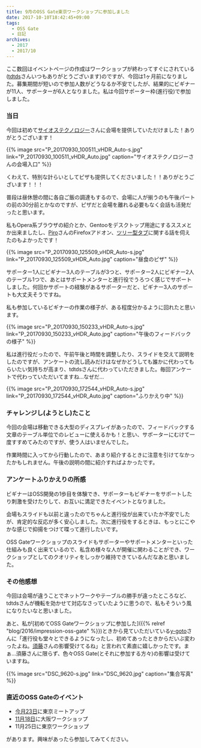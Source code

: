 ```yaml
---
title: 9月のOSS Gate東京ワークショップに参加しました
date: 2017-10-10T18:42:45+09:00
tags:
  - OSS Gate
  - 日記
archives:
  - 2017
  - 2017/10
---
```


ここ数回はイベントページの作成はワークショップが終わってすぐにされている([tdtds](http://tdtds.jp)さんいつもありがとうございます)のですが、今回は1ヶ月前になりました。募集期間が短いので参加人数がどうなるか不安でしたが、結果的にビギナーが11人、サポーターが6人となりました。私は今回サポーター枠(進行役)で参加しました。

### 当日

今回は初めて[サイオステクノロジー](https://oss-gate.github.io/sponsors/#sios)さんに会場を提供していただけました！ありがとうございます！

{{% image src="P_20170930_100511_vHDR_Auto-s.jpg" link="P_20170930_100511_vHDR_Auto.jpg" caption="サイオステクノロジーさんの会場入口" %}}

くわえて、特別な計らいとしてピザも提供してくださいました！！ありがとうございます！！！

普段は昼休憩の間に各自ご飯の調達もするので、会場に人が揃うのも午後パートの前の30分前とかなのですが、ピザだと会場を離れる必要もなく会話も活発だったと思います。

私もOpera系ブラウザの紹介とか、Gentooをデスクトップ用途にするススメとか出来ましたし、[Piro](http://piro.sakura.ne.jp)さんのFirefoxアドオン、[ツリー型タブ](https://addons.mozilla.org/ja/firefox/addon/tree-style-tab/)に関する話を伺えたのもよかったです！

{{% image src="P_20170930_125509_vHDR_Auto-s.jpg" link="P_20170930_125509_vHDR_Auto.jpg" caption="昼食のピザ" %}}

サポーター1人にビギナー3人のテーブルが3つと、サポーター2人にビギナー2人のテーブル1つで、あとはサポートメンターと進行役でうろつく感じでサポートしました。何回かサポートの経験があるサポーターだと、ビギナー3人のサポートも大丈夫そうですね。

私も参加しているビギナーの作業の様子が、ある程度分かるように回れたと思います。

{{% image src="P_20170930_150233_vHDR_Auto-s.jpg" link="P_20170930_150233_vHDR_Auto.jpg" caption="午後のフィードバックの様子" %}}

私は進行役だったので、午前午後と時間を調整したり、スライドを交えて説明をしたのですが、アンケートの流し読みだけはなぜかどうしても誰かに代わってもらいたい気持ちが高まり、tdtdsさんに代わっていただきました。毎回アンケートで代わっていただいてますね…なぜだ…

{{% image src="P_20170930_172544_vHDR_Auto-s.jpg" link="P_20170930_172544_vHDR_Auto.jpg" caption="ふりかえり中" %}}

### チャレンジし(ようとし)たこと

今回の会場は移動できる大型のディスプレイがあったので、フィードバックする文章のテーブル単位でのレビューに使えるかも！と思い、サポーターにむけて一度すすめてみたのですが、使う人はいませんでした。

作業時間に入ってから行動したので、あまり紹介するときに注意を引けてなかったかもしれません。午後の説明の間に紹介すればよかったです。

### アンケートふりかえりの所感

ビギナーはOSS開発の1歩目を体験でき、サポーターもビギナーをサポートしたり刺激を受けたりして、お互いに満足できたイベントとなりました。

会場もスライドも以前と違ったのでちゃんと進行役が出来ていたか不安でしたが、肯定的な反応が多く安心しました。次に進行役をするときは、もっとにこやかな感じで抑揚をつけて喋って進行したいです。

OSS Gateワークショップのスライドもサポーターやサポートメンターといった仕組みも良く出来ているので、私含め様々な人が開催に関わることができ、ワークショップとしてのクオリティをしっかり維持できているんだなあと思いました。

### その他感想

今回は会場が違うことでネットワークやテーブルの勝手が違ったところなど、tdtdsさんが機転を効かせて対応なさっていたように思うので、私もそういう風になりたいなと思いました。

あと、私が[初めてOSS Gateワークショップに参加した]({{% relref "blog/2016/impression-oss-gate" %}})ときから見ていただいている[y-goto](https://github.com/y-goto)さんに「進行役も堂々とできるようになったし、初めてあったときからだいぶ変わったよね。[須藤](https://github.com/kou)さんの影響受けてるね」と言われて素直に嬉しかったです。まぁ…須藤さんに限らず、色々OSS
Gate(とそれに参加する方々)の影響は受けていますね。

{{% image src="DSC_9620-s.jpg" link="DSC_9620.jpg" caption="集合写真" %}}

### 直近のOSS Gateのイベント

- [今月23日](https://oss-gate.doorkeeper.jp/events/65754)に東京ミートアップ
- [11月18日](https://oss-gate.doorkeeper.jp/events/65122)に大阪ワークショップ
- 11月25日に東京ワークショップ

があります。興味があったら参加してみてください。
